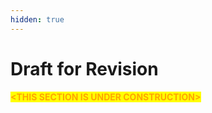 ```yaml
---
hidden: true
---
```


# Draft for Revision

<mark style="color:orange;">**\<THIS SECTION IS UNDER CONSTRUCTION>**</mark>

